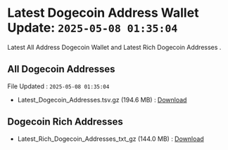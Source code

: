 # Latest Dogecoin Address Wallet Update: `2025-05-08 01:35:04`

Latest All Address Dogecoin Wallet and Latest Rich Dogecoin Addresses .

## All Dogecoin Addresses

File Updated : `2025-05-08 01:35:04`

- Latest_Dogecoin_Addresses.tsv.gz (194.6 MB) : [Download](https://github.com/Pymmdrza/Rich-Address-Wallet/releases/tag/Dogecoin)

## Dogecoin Rich Addresses

- Latest_Rich_Dogecoin_Addresses_txt_gz (144.0 MB) : [Download](https://github.com/Pymmdrza/Rich-Address-Wallet/releases/tag/Dogecoin)
